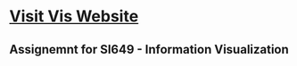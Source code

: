 # <a href="aaron-bartlett-vis.github.io">Visit Vis Website</a>

## Assignemnt for SI649 - Information Visualization

